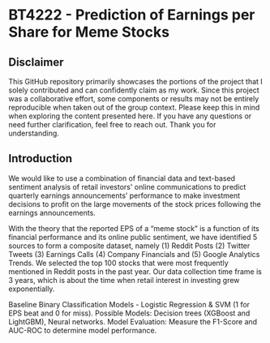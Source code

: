 # BT4222 - Prediction of Earnings per Share for Meme Stocks
## Disclaimer
This GitHub repository primarily showcases the portions of the project that I solely contributed and can confidently claim as my work. Since this project was a collaborative effort, some components or results may not be entirely reproducible when taken out of the group context. Please keep this in mind when exploring the content presented here. If you have any questions or need further clarification, feel free to reach out. Thank you for understanding.

## Introduction
We would like to use a combination of financial data and text-based sentiment analysis of retail investors' online communications to predict quarterly earnings announcements’ performance to make investment decisions to profit on the large movements of the stock prices following the earnings announcements.

With the theory that the reported EPS of a “meme stock” is a function of its financial performance and its online public sentiment, we have identified 5 sources to form a composite dataset, namely (1) Reddit Posts (2) Twitter Tweets (3) Earnings Calls (4) Company Financials and (5) Google Analytics Trends. 
We selected the top 100 stocks that were most frequently mentioned in Reddit posts in the past year. Our data collection time frame is 3 years, which is about the time when retail interest in investing grew exponentially.

Baseline Binary Classification Models - Logistic Regression & SVM (1 for EPS beat and 0 for miss).
Possible Models: Decision trees (XGBoost and LightGBM), Neural networks.
Model Evaluation: Measure the F1-Score and AUC-ROC to determine model performance.
